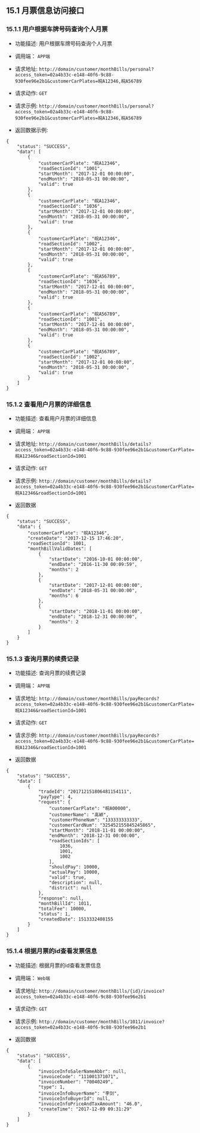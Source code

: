 ## 15.1 月票信息访问接口

### 15.1.1 用户根据车牌号码查询个人月票

- 功能描述:  用户根据车牌号码查询个人月票
- 调用端：   `APP端`
- 请求地址: `http://domain/customer/monthBills/personal?access_token=02a4b33c-e148-40f6-9c88-930fee96e2b1&customerCarPlates=皖A12346,皖A56789`
- 请求动作: `GET`
- 请求示例: `http://domain/customer/monthBills/personal?access_token=02a4b33c-e148-40f6-9c88-930fee96e2b1&customerCarPlates=皖A12346,皖A56789`


- 返回数据示例:
```
{
    "status": "SUCCESS",
    "data": [
        {
            "customerCarPlate": "皖A12346",
            "roadSectionId": "1001",
            "startMonth": "2017-12-01 00:00:00",
            "endMonth": "2018-05-31 00:00:00",
            "valid": true
        },
        {
            "customerCarPlate": "皖A12346",
            "roadSectionId": "1036",
            "startMonth": "2017-12-01 00:00:00",
            "endMonth": "2018-05-31 00:00:00",
            "valid": true
        },
        {
            "customerCarPlate": "皖A12346",
            "roadSectionId": "1002",
            "startMonth": "2017-12-01 00:00:00",
            "endMonth": "2018-05-31 00:00:00",
            "valid": true
        },
        {
            "customerCarPlate": "皖A56789",
            "roadSectionId": "1036",
            "startMonth": "2017-12-01 00:00:00",
            "endMonth": "2018-05-31 00:00:00",
            "valid": true
        },
        {
            "customerCarPlate": "皖A56789",
            "roadSectionId": "1001",
            "startMonth": "2017-12-01 00:00:00",
            "endMonth": "2018-05-31 00:00:00",
            "valid": true
        },
        {
            "customerCarPlate": "皖A56789",
            "roadSectionId": "1002",
            "startMonth": "2017-12-01 00:00:00",
            "endMonth": "2018-05-31 00:00:00",
            "valid": true
        }
    ]
}
```

### 15.1.2 查看用户月票的详细信息

- 功能描述:  查看用户月票的详细信息
- 调用端：   `APP端`
- 请求地址: `http://domain/customer/monthBills/details?access_token=02a4b33c-e148-40f6-9c88-930fee96e2b1&customerCarPlate=皖A12346&roadSectionId=1001`
- 请求动作: `GET`
- 请求示例: `http://domain/customer/monthBills/details?access_token=02a4b33c-e148-40f6-9c88-930fee96e2b1&customerCarPlate=皖A12346&roadSectionId=1001`


- 返回数据
```
{
    "status": "SUCCESS",
    "data": {
        "customerCarPlate": "皖A12346",
        "createDate": "2017-12-15 17:46:20",
        "roadSectionId": 1001,
        "monthBillValidDates": [
            {
                "startDate": "2016-10-01 00:00:00",
                "endDate": "2016-11-30 00:09:59",
                "months": 2
            },
            {
                "startDate": "2017-12-01 00:00:00",
                "endDate": "2018-05-31 00:00:00",
                "months": 6
            },
            {
                "startDate": "2018-11-01 00:00:00",
                "endDate": "2018-12-31 00:00:00",
                "months": 2
            }
        ]
    }
}
```

### 15.1.3 查询月票的续费记录

- 功能描述:  查询月票的续费记录
- 调用端：   `APP端`
- 请求地址: `http://domain/customer/monthBills/payRecords?access_token=02a4b33c-e148-40f6-9c88-930fee96e2b1&customerCarPlate=皖A12346&roadSectionId=1001`
- 请求动作: `GET`
- 请求示例: `http://domain/customer/monthBills/payRecords?access_token=02a4b33c-e148-40f6-9c88-930fee96e2b1&customerCarPlate=皖A12346&roadSectionId=1001`


- 返回数据

```
{
    "status": "SUCCESS",
    "data": [
        {
            "tradeId": "201712151806481154111",
            "payType": 4,
            "request": {
                "customerCarPlate": "皖A00000",
                "customerName": "高颖",
                "customerPhoneNum": "133333333333",
                "customerCardNum": "325452155845245865",
                "startMonth": "2018-11-01 00:00:00",
                "endMonth": "2018-12-31 00:00:00",
                "roadSectionIds": [
                    1036,
                    1001,
                    1002
                ],
                "shouldPay": 10000,
                "actualPay": 10000,
                "valid": true,
                "description": null,
                "district": null
            },
            "response": null,
            "monthBillId": 1011,
            "totalFee": 10000,
            "status": 1,
            "createdDate": 1513332408155
        }
    ]
}
```

### 15.1.4 根据月票的id查看发票信息

- 功能描述:  根据月票的id查看发票信息
- 调用端：   `Web端`
- 请求地址: `http://domain/customer/monthBills/{id}/invoice?access_token=02a4b33c-e148-40f6-9c88-930fee96e2b1`
- 请求动作: `GET`
- 请求示例: `http://domain/customer/monthBills/1011/invoice?access_token=02a4b33c-e148-40f6-9c88-930fee96e2b1`


- 返回数据
```
{
    "status": "SUCCESS",
    "data": [
        {
            "invoiceInfoSalerNameAbbr": null,
            "invoiceCode": "111001371071",
            "invoiceNumber": "70040249",
            "type": 1,
            "invoiceInfoBuyerName": "李剑",
            "invoiceInfoBuyerId": null,
            "invoiceInfoPriceAndTaxAmount": "46.0",
            "createTime": "2017-12-09 09:31:29"
        }
    ]
}
```
